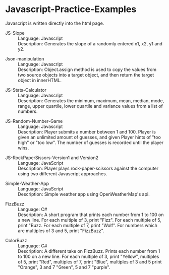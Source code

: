 # Javascript-Practice-Examples
<dt>Javascript is written directly into the html page.</dt>
<dl>
  <dt>JS-Slope</dt>
  <dd>Language: Javascript</dd>
  <dd>Description: Generates the slope of a randomly entered x1, x2, y1 and y2.</dd>
<dl>
<dl>
  <dt>Json-manipulation</dt>
  <dd>Language: Javascript</dd>
  <dd>Description: Object.assign method is used to copy the values from two source objects into a target object, and then return the target object in innerHTML.</dd>
<dl> 
<dl>
  <dt>JS-Stats-Calculator</dt>
  <dd>Language: Javascript</dd>
  <dd>Description: Generates the minimum, maximum, mean, median, mode, range, upper quartile, lower quartile and variance values from a list of numbers.</dd>
<dl>
  <dt>JS-Random-Number-Game</dt>
  <dd>Language: Javascript</dd>
  <dd>Description: Player submits a number between 1 and 100. Player is given an unlimited amount of guesses, and given Player hints of "too high" or "too low". The number of guesses is recorded until the player wins. </dd>
<dl>
  <dt>JS-RockPaperSissors-Version1 and Version2</dt>
  <dd>Language: JavaScript</dd>
  <dd>Description: Player plays rock-paper-scissors against the computer using two different Javascript approaches.</dd>
<dl>
  <dt>Simple-Weather-App</dt>
  <dd>Language: JavaScript</dd>
  <dd>Description: Simple weather app using OpenWeatherMap's api.</dd>
<dl>
  <dt>FizzBuzz</dt>
  <dd>Language: C#</dd>
  <dd>Description: A short program that prints each number from 1 to 100 on a new line. 
For each multiple of 3, print "Fizz". For each multiple of 5, print "Buzz. For each multiple of 7, print "Wolf".
For numbers which are multiples of 3 and 5, print "FizzBuzz".</dd>
<dl>
  <dt>ColorBuzz</dt>
  <dd>Language: C#</dd>
  <dd>Description: A different take on FizzBuzz. Prints each number from 1 to 100 on a new line. 
For each multiple of 3, print "Yellow", multiples of 5, print "Red", multiples of 7, print "Blue", multiples of 3 and 5 print "Orange", 3 and 7 "Green", 5 and 7 "purple".</dd>
 <dl>
